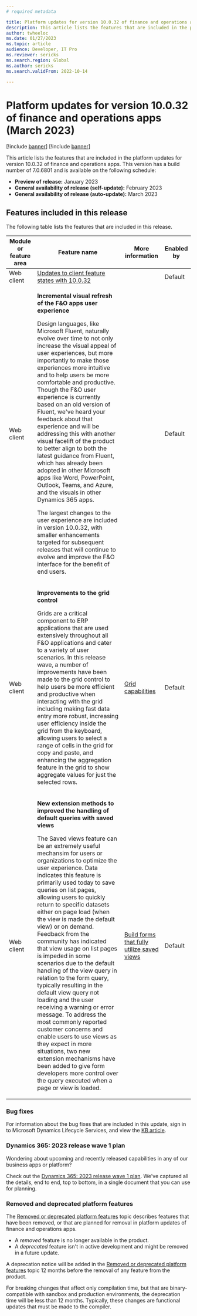 ```yaml
---
# required metadata

title: Platform updates for version 10.0.32 of finance and operations apps (March 2023)
description: This article lists the features that are included in the platform updates for version 10.0.32 of finance and operations apps.
author: twheeloc
ms.date: 01/27/2023
ms.topic: article
audience: Developer, IT Pro
ms.reviewer: sericks
ms.search.region: Global
ms.author: sericks
ms.search.validFrom: 2022-10-14

---
```

# Platform updates for version 10.0.32 of finance and operations apps (March 2023)

[!include [banner](../includes/banner.md)]
[!include [banner](../includes/preview-banner.md)]

This article lists the features that are included in the platform updates for version 10.0.32 of finance and operations apps. This version has a build number of 7.0.6801 and is available on the following schedule:

- **Preview of release:** January 2023
- **General availability of release (self-update):** February 2023
- **General availability of release (auto-update):** March 2023

## Features included in this release

The following table lists the features that are included in this release.

| Module or feature area | Feature name | More information | Enabled by |
|---|---|---|---|
| Web client | [Updates to client feature states with 10.0.32](/dynamics365-release-plan/2023wave1/finance-operations/finance-operations-crossapp-capabilities/view-updates-client-feature-states-version-10032) |  | Default |
| Web client | <p>**Incremental visual refresh of the F&O apps user experience**</p><p>Design languages, like Microsoft Fluent, naturally evolve over time to not only increase the visual appeal of user experiences, but more importantly to make those experiences more intuitive and to help users be more comfortable and productive. Though the F&O user experience is currently based on an old version of Fluent, we've heard your feedback about that experience and will be addressing this with another visual facelift of the product to better align to both the latest guidance from Fluent, which has already been adopted in other Microsoft apps like Word, PowerPoint, Outlook, Teams, and Azure, and the visuals in other Dynamics 365 apps.</p><p>The largest changes to the user experience are included in version 10.0.32, with smaller enhancements targeted for subsequent releases that will continue to evolve and improve the F&O interface for the benefit of end users.</p> |  | Default |
| Web client | <p>**Improvements to the grid control**</p><p>Grids are a critical component to ERP applications that are used extensively throughout all F&O applications and cater to a variety of user scenarios. In this release wave, a number of improvements have been made to the grid control to help users be more efficient and productive when interacting with the grid including making fast data entry more robust, increasing user efficiency inside the grid from the keyboard, allowing users to select a range of cells in the grid for copy and paste, and enhancing the aggregation feature in the grid to show aggregate values for just the selected rows. </p> | [Grid capabilities](../../fin-ops/get-started/grid-capabilities.md) | Default |
| Web client | <p>**New extension methods to improved the handling of default queries with saved views**</p><p>The Saved views feature can be an extremely useful mechansim for users or organizations to optimize the user experience. Data indicates this feature is primarily used today to save queries on list pages, allowing users to quickly return to specific datasets either on page load (when the view is made the default view) or on demand. Feedback from the community has indicated that view usage on list pages is impeded in some scenarios due to the default handling of the view query in relation to the form query, typically resulting in the default view query not loading and the user receiving a warning or error message. To address the most commonly reported customer concerns and enable users to use views as they expect in more situations, two new extension mechanisms have been added to give form developers more control over the query executed when a page or view is loaded. </p> | [Build forms that fully utilize saved views](../../dev-itpro/user-interface/understanding-saved-views.md) | Default |

### Bug fixes

For information about the bug fixes that are included in this update, sign in to Microsoft Dynamics Lifecycle Services, and view the [KB article](https://fix.lcs.dynamics.com/Issue/Details?bugId=787268).

### Dynamics 365: 2023 release wave 1 plan

Wondering about upcoming and recently released capabilities in any of our business apps or platform?

Check out the [Dynamics 365: 2023 release wave 1 plan](/dynamics365-release-plan/2023wave1/). We've captured all the details, end to end, top to bottom, in a single document that you can use for planning.

### Removed and deprecated platform features

The [Removed or deprecated platform features](removed-deprecated-features-platform-updates.md) topic describes features that have been removed, or that are planned for removal in platform updates of finance and operations apps.

- A *removed* feature is no longer available in the product.
- A *deprecated* feature isn't in active development and might be removed in a future update.

A deprecation notice will be added in the [Removed or deprecated platform features](removed-deprecated-features-platform-updates.md) topic 12 months before the removal of any feature from the product.

For breaking changes that affect only compilation time, but that are binary-compatible with sandbox and production environments, the deprecation time will be less than 12 months. Typically, these changes are functional updates that must be made to the compiler.
